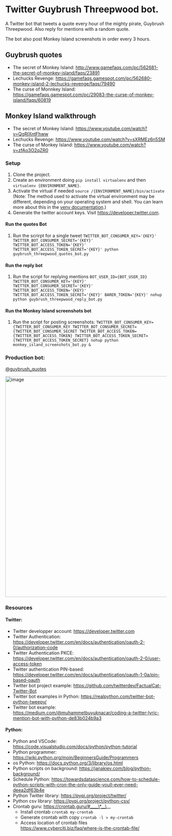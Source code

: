 # Twitter Guybrush Threepwood bot.

A Twitter bot that tweets a quote every hour of the mighty pirate, Guybrush Threepwood.
Also reply for mentions with a random quote.

The bot also post Monkey Island screenshots in order every 3 hours.

## Guybrush quotes

- The secret of Monkey Island: http://www.gamefaqs.com/pc/562681-the-secret-of-monkey-island/faqs/23891
- Lechucks Revenge: https://gamefaqs.gamespot.com/pc/562680-monkey-island-2-lechucks-revenge/faqs/79490
- The curse of Monnkey Island: https://gamefaqs.gamespot.com/pc/29083-the-curse-of-monkey-island/faqs/60819

## Monkey Island walkthrough

- The secret of Monkey Island: https://www.youtube.com/watch?v=QgRIXntFhww
- Lechucks Revenge: https://www.youtube.com/watch?v=sXRMEz6n5SM
- The curse of Monkey Island: https://www.youtube.com/watch?v=zfAo3O2qZR0

### Setup

1. Clone the project.
2. Create an environment doing `pip install virtualenv` and then `virtualenv {ENVIRONMENT_NAME}`.
3. Activate the virtual if needed `source /{ENVIRONMENT_NAME}/bin/activate` (Note: The method used to activate the virtual environment may be different, depending on your operating system and shell. You can learn more about this in the [venv documentation](https://docs.python.org/3/library/venv.html).)
4. Generate the twitter account keys. Visit https://developer.twitter.com.

#### Run the quotes Bot

1. Run the scrirpt for a single tweet `TWITTER_BOT_CONSUMER_KEY='{KEY}' TWITTER_BOT_CONSUMER_SECRET='{KEY}' TWITTER_BOT_ACCESS_TOKEN='{KEY}' TWITTER_BOT_ACCESS_TOKEN_SECRET='{KEY}' python guybrush_threepwood_quotes_bot.py`

#### Run the reply bot

1. Run the script for replying mentions `BOT_USER_ID={BOT_USER_ID} TWITTER_BOT_CONSUMER_KEY='{KEY}' TWITTER_BOT_CONSUMER_SECRET='{KEY}' TWITTER_BOT_ACCESS_TOKEN='{KEY}' TWITTER_BOT_ACCESS_TOKEN_SECRET='{KEY}' BARER_TOKEN='{KEY}' nohup python guybrush_threepwood_reply_bot.py`

#### Run the Monkey Island screenshots bot

1. Run the script for posting screenshots: `TWITTER_BOT_CONSUMER_KEY={TWITTER_BOT_CONSUMER_KEY TWITTER_BOT_CONSUMER_SECRET={TWITTER_BOT_CONSUMER_SECRET TWITTER_BOT_ACCESS_TOKEN={TWITTER_BOT_ACCESS_TOKEN} TWITTER_BOT_ACCESS_TOKEN_SECRET={TWITTER_BOT_ACCESS_TOKEN_SECRET} nohup python monkey_island_screenshots_bot.py &`


### Production bot:

[@guybrush_quotes](https://twitter.com/guybrush_quotes?s=20&t=uu60Z4Ofq8N_CvZ5crAhfw)

<img width="691" alt="image" src="https://user-images.githubusercontent.com/3228237/165741417-1028767c-2774-41f9-ad86-964b16874cf2.png">


### Resources

#### Twitter:

- Twitter developper account: https://developer.twitter.com
- Twitter Authentication: https://developer.twitter.com/en/docs/authentication/oauth-2-0/authorization-code
- Twitter Authentication PKCE: https://developer.twitter.com/en/docs/authentication/oauth-2-0/user-access-token
- Twitter authentication PIN-based: https://developer.twitter.com/en/docs/authentication/oauth-1-0a/pin-based-oauth
- Twitter bot project example: https://github.com/twitterdev/FactualCat-Twitter-Bot
- Twitter bot examples in Python: https://realpython.com/twitter-bot-python-tweepy/
- Twitter bot example: https://medium.com/@muhammetbuyuknacar/coding-a-twitter-lyric-mention-bot-with-python-de83b024b9a3

#### Python:

- Python and VSCode: https://code.visualstudio.com/docs/python/python-tutorial
- Python programmer: https://wiki.python.org/moin/BeginnersGuide/Programmers
- os Python: https://docs.python.org/3/library/os.html
- Python scripts on background: https://janakiev.com/blog/python-background/
- Schedule Python: https://towardsdatascience.com/how-to-schedule-python-scripts-with-cron-the-only-guide-youll-ever-need-deea2df63b4e
- Python Twitter library: https://pypi.org/project/twitter/
- Python csv library: https://pypi.org/project/python-csv/
- Crontab guru: https://crontab.guru/#____\*__\__
  - Install crontab `crontab my-crontab`
  - Generate crontab with copy `crontab -l > my-crontab`
  - Access location of crontab files https://www.cyberciti.biz/faq/where-is-the-crontab-file/
